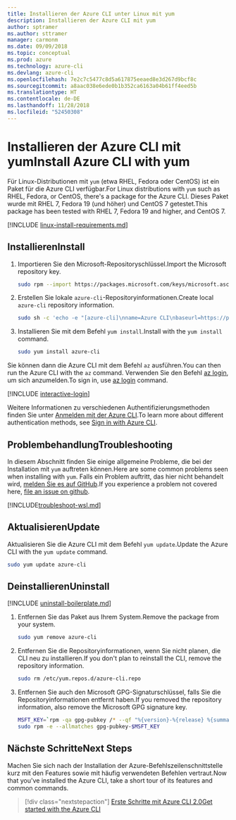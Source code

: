 ```yaml
---
title: Installieren der Azure CLI unter Linux mit yum
description: Installieren der Azure CLI mit yum
author: sptramer
ms.author: sttramer
manager: carmonm
ms.date: 09/09/2018
ms.topic: conceptual
ms.prod: azure
ms.technology: azure-cli
ms.devlang: azure-cli
ms.openlocfilehash: 7e2c7c5477c8d5a617875eeaed8e3d267d9bcf8c
ms.sourcegitcommit: a8aac038e6ede0b1b352ca6163a04b61ff4eed5b
ms.translationtype: HT
ms.contentlocale: de-DE
ms.lasthandoff: 11/28/2018
ms.locfileid: "52450308"
---
```

# <a name="install-azure-cli-with-yum"></a><span data-ttu-id="c57fa-103">Installieren der Azure CLI mit yum</span><span class="sxs-lookup"><span data-stu-id="c57fa-103">Install Azure CLI with yum</span></span>

<span data-ttu-id="c57fa-104">Für Linux-Distributionen mit `yum` (etwa RHEL, Fedora oder CentOS) ist ein Paket für die Azure CLI verfügbar.</span><span class="sxs-lookup"><span data-stu-id="c57fa-104">For Linux distributions with  `yum` such as RHEL, Fedora, or CentOS, there's a package for the Azure CLI.</span></span> <span data-ttu-id="c57fa-105">Dieses Paket wurde mit RHEL 7, Fedora 19 (und höher) und CentOS 7 getestet.</span><span class="sxs-lookup"><span data-stu-id="c57fa-105">This package has been tested with RHEL 7, Fedora 19 and higher, and CentOS 7.</span></span>

[!INCLUDE [linux-install-requirements.md](includes/linux-install-requirements.md)]

## <a name="install"></a><span data-ttu-id="c57fa-106">Installieren</span><span class="sxs-lookup"><span data-stu-id="c57fa-106">Install</span></span>

1. <span data-ttu-id="c57fa-107">Importieren Sie den Microsoft-Repositoryschlüssel.</span><span class="sxs-lookup"><span data-stu-id="c57fa-107">Import the Microsoft repository key.</span></span>

   ```bash
   sudo rpm --import https://packages.microsoft.com/keys/microsoft.asc
   ```

2. <span data-ttu-id="c57fa-108">Erstellen Sie lokale `azure-cli`-Repositoryinformationen.</span><span class="sxs-lookup"><span data-stu-id="c57fa-108">Create local `azure-cli` repository information.</span></span>

   ```bash
   sudo sh -c 'echo -e "[azure-cli]\nname=Azure CLI\nbaseurl=https://packages.microsoft.com/yumrepos/azure-cli\nenabled=1\ngpgcheck=1\ngpgkey=https://packages.microsoft.com/keys/microsoft.asc" > /etc/yum.repos.d/azure-cli.repo'
   ```

3. <span data-ttu-id="c57fa-109">Installieren Sie mit dem Befehl `yum install`.</span><span class="sxs-lookup"><span data-stu-id="c57fa-109">Install with the `yum install` command.</span></span>

   ```bash
   sudo yum install azure-cli
   ```

<span data-ttu-id="c57fa-110">Sie können dann die Azure CLI mit dem Befehl `az` ausführen.</span><span class="sxs-lookup"><span data-stu-id="c57fa-110">You can then run the Azure CLI with the `az` command.</span></span> <span data-ttu-id="c57fa-111">Verwenden Sie den Befehl [az login](/cli/azure/reference-index#az-login), um sich anzumelden.</span><span class="sxs-lookup"><span data-stu-id="c57fa-111">To sign in, use [az login](/cli/azure/reference-index#az-login) command.</span></span>

[!INCLUDE [interactive-login](includes/interactive-login.md)]

<span data-ttu-id="c57fa-112">Weitere Informationen zu verschiedenen Authentifizierungsmethoden finden Sie unter [Anmelden mit der Azure CLI](authenticate-azure-cli.md).</span><span class="sxs-lookup"><span data-stu-id="c57fa-112">To learn more about different authentication methods, see [Sign in with Azure CLI](authenticate-azure-cli.md).</span></span>

## <a name="troubleshooting"></a><span data-ttu-id="c57fa-113">Problembehandlung</span><span class="sxs-lookup"><span data-stu-id="c57fa-113">Troubleshooting</span></span>

<span data-ttu-id="c57fa-114">In diesem Abschnitt finden Sie einige allgemeine Probleme, die bei der Installation mit `yum` auftreten können.</span><span class="sxs-lookup"><span data-stu-id="c57fa-114">Here are some common problems seen when installing with `yum`.</span></span> <span data-ttu-id="c57fa-115">Falls ein Problem auftritt, das hier nicht behandelt wird, [melden Sie es auf GitHub](https://github.com/Azure/azure-cli/issues).</span><span class="sxs-lookup"><span data-stu-id="c57fa-115">If you experience a problem not covered here, [file an issue on github](https://github.com/Azure/azure-cli/issues).</span></span>

[!INCLUDE[troubleshoot-wsl.md](includes/troubleshoot-wsl.md)]

## <a name="update"></a><span data-ttu-id="c57fa-116">Aktualisieren</span><span class="sxs-lookup"><span data-stu-id="c57fa-116">Update</span></span>

<span data-ttu-id="c57fa-117">Aktualisieren Sie die Azure CLI mit dem Befehl `yum update`.</span><span class="sxs-lookup"><span data-stu-id="c57fa-117">Update the Azure CLI with the `yum update` command.</span></span>

```bash
sudo yum update azure-cli
```

## <a name="uninstall"></a><span data-ttu-id="c57fa-118">Deinstallieren</span><span class="sxs-lookup"><span data-stu-id="c57fa-118">Uninstall</span></span>

[!INCLUDE [uninstall-boilerplate.md](includes/uninstall-boilerplate.md)]

1. <span data-ttu-id="c57fa-119">Entfernen Sie das Paket aus Ihrem System.</span><span class="sxs-lookup"><span data-stu-id="c57fa-119">Remove the package from your system.</span></span>

   ```bash
   sudo yum remove azure-cli
   ```

2. <span data-ttu-id="c57fa-120">Entfernen Sie die Repositoryinformationen, wenn Sie nicht planen, die CLI neu zu installieren.</span><span class="sxs-lookup"><span data-stu-id="c57fa-120">If you don't plan to reinstall the CLI, remove the repository information.</span></span>

   ```bash
   sudo rm /etc/yum.repos.d/azure-cli.repo
   ```

3. <span data-ttu-id="c57fa-121">Entfernen Sie auch den Microsoft GPG-Signaturschlüssel, falls Sie die Repositoryinformationen entfernt haben.</span><span class="sxs-lookup"><span data-stu-id="c57fa-121">If you removed the repository information, also remove the Microsoft GPG signature key.</span></span>

   ```bash
   MSFT_KEY=`rpm -qa gpg-pubkey /* --qf "%{version}-%{release} %{summary}\n" | grep Microsoft | awk '{print $1}'`
   sudo rpm -e --allmatches gpg-pubkey-$MSFT_KEY
   ```

## <a name="next-steps"></a><span data-ttu-id="c57fa-122">Nächste Schritte</span><span class="sxs-lookup"><span data-stu-id="c57fa-122">Next Steps</span></span>

<span data-ttu-id="c57fa-123">Machen Sie sich nach der Installation der Azure-Befehlszeilenschnittstelle kurz mit den Features sowie mit häufig verwendeten Befehlen vertraut.</span><span class="sxs-lookup"><span data-stu-id="c57fa-123">Now that you've installed the Azure CLI, take a short tour of its features and common commands.</span></span>

> [!div class="nextstepaction"]
> [<span data-ttu-id="c57fa-124">Erste Schritte mit Azure CLI 2.0</span><span class="sxs-lookup"><span data-stu-id="c57fa-124">Get started with the Azure CLI</span></span>](get-started-with-azure-cli.md)
